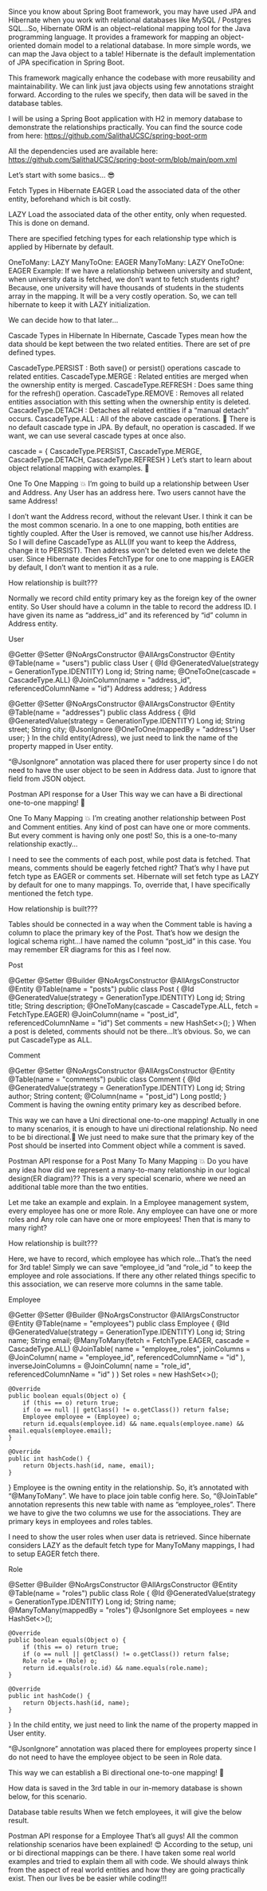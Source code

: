 Since you know about Spring Boot framework, you may have used JPA and Hibernate when you work with relational databases like MySQL / Postgres SQL…So, Hibernate ORM is an object–relational mapping tool for the Java programming language. It provides a framework for mapping an object-oriented domain model to a relational database. In more simple words, we can map the Java object to a table! Hibernate is the default implementation of JPA specification in Spring Boot.

This framework magically enhance the codebase with more reusability and maintainability. We can link just java objects using few annotations straight forward. According to the rules we specify, then data will be saved in the database tables.

I will be using a Spring Boot application with H2 in memory database to demonstrate the relationships practically. You can find the source code from here: https://github.com/SalithaUCSC/spring-boot-orm

All the dependencies used are available here: https://github.com/SalithaUCSC/spring-boot-orm/blob/main/pom.xml

Let’s start with some basics… 😎

Fetch Types in Hibernate
EAGER
Load the associated data of the other entity, beforehand which is bit costly.

LAZY
Load the associated data of the other entity, only when requested. This is done on demand.

There are specified fetching types for each relationship type which is applied by Hibernate by default.

OneToMany: LAZY
ManyToOne: EAGER
ManyToMany: LAZY
OneToOne: EAGER
Example:
If we have a relationship between university and student, when university data is fetched, we don’t want to fetch students right? Because, one university will have thousands of students in the students array in the mapping. It will be a very costly operation. So, we can tell hibernate to keep it with LAZY initialization.

We can decide how to that later…

Cascade Types in Hibernate
In Hibernate, Cascade Types mean how the data should be kept between the two related entities. There are set of pre defined types.

CascadeType.PERSIST : Both save() or persist() operations cascade to related entities.
CascadeType.MERGE : Related entities are merged when the ownership entity is merged.
CascadeType.REFRESH : Does same thing for the refresh() operation.
CascadeType.REMOVE : Removes all related entities association with this setting when the ownership entity is deleted.
CascadeType.DETACH : Detaches all related entities if a “manual detach” occurs.
CascadeType.ALL : All of the above cascade operations.
🔴 There is no default cascade type in JPA. By default, no operation is cascaded. If we want, we can use several cascade types at once also.

cascade = { CascadeType.PERSIST, CascadeType.MERGE, CascadeType.DETACH, CascadeType.REFRESH }
Let’s start to learn about object relational mapping with examples. 💪

One To One Mapping 💥
I’m going to build up a relationship between User and Address. Any User has an address here. Two users cannot have the same Address!

I don’t want the Address record, without the relevant User. I think it can be the most common scenario. In a one to one mapping, both entities are tightly coupled. After the User is removed, we cannot use his/her Address. So I will define CascadeType as ALL(If you want to keep the Address, change it to PERSIST). Then address won’t be deleted even we delete the user. Since Hibernate decides FetchType for one to one mapping is EAGER by default, I don’t want to mention it as a rule.

How relationship is built???

Normally we record child entity primary key as the foreign key of the owner entity. So User should have a column in the table to record the address ID. I have given its name as “address_id” and its referenced by “id” column in Address entity.

User

@Getter
@Setter
@NoArgsConstructor
@AllArgsConstructor
@Entity
@Table(name = "users")
public class User {
    @Id
    @GeneratedValue(strategy = GenerationType.IDENTITY)
    Long id;
    String name;
    @OneToOne(cascade = CascadeType.ALL)
    @JoinColumn(name = "address_id", referencedColumnName = "id")
    Address address;
}
Address

@Getter
@Setter
@NoArgsConstructor
@AllArgsConstructor
@Entity
@Table(name = "addresses")
public class Address {
    @Id
    @GeneratedValue(strategy = GenerationType.IDENTITY)
    Long id;
    String street;
    String city;
    @JsonIgnore
    @OneToOne(mappedBy = "address")
    User user;
}
In the child entity(Adress), we just need to link the name of the property mapped in User entity.

“@JsonIgnore” annotation was placed there for user property since I do not need to have the user object to be seen in Address data. Just to ignore that field from JSON object.


Postman API response for a User
This way we can have a Bi directional one-to-one mapping! 💪

One To Many Mapping 💥
I’m creating another relationship between Post and Comment entities. Any kind of post can have one or more comments. But every comment is having only one post! So, this is a one-to-many relationship exactly…

I need to see the comments of each post, while post data is fetched. That means, comments should be eagerly fetched right? That’s why I have put fetch type as EAGER or comments set. Hibernate will set fetch type as LAZY by default for one to many mappings. To, override that, I have specifically mentioned the fetch type.

How relationship is built???

Tables should be connected in a way when the Comment table is having a column to place the primary key of the Post. That’s how we design the logical schema right…I have named the column “post_id” in this case. You may remember ER diagrams for this as I feel now.

Post

@Getter
@Setter
@Builder
@NoArgsConstructor
@AllArgsConstructor
@Entity
@Table(name = "posts")
public class Post {
    @Id
    @GeneratedValue(strategy = GenerationType.IDENTITY)
    Long id;
    String title;
    String description;
    @OneToMany(cascade = CascadeType.ALL, fetch = FetchType.EAGER)
    @JoinColumn(name = "post_id", referencedColumnName = "id")
    Set<Comment> comments = new HashSet<>();
}
When a post is deleted, comments should not be there...It’s obvious. So, we can put CascadeType as ALL.

Comment

@Getter
@Setter
@NoArgsConstructor
@AllArgsConstructor
@Entity
@Table(name = "comments")
public class Comment {
    @Id
    @GeneratedValue(strategy = GenerationType.IDENTITY)
    Long id;
    String author;
    String content;
    @Column(name = "post_id")
    Long postId;
}
Comment is having the owning entity primary key as described before.

This way we can have a Uni directional one-to-one mapping! Actually in one to many scenarios, it is enough to have uni directional relationship. No need to be bi directional.💪 We just need to make sure that the primary key of the Post should be inserted into Comment object while a comment is saved.


Postman API response for a Post
Many To Many Mapping 💥
Do you have any idea how did we represent a many-to-many relationship in our logical design(ER diagram)?? This is a very special scenario, where we need an additional table more than the two entities.

Let me take an example and explain. In a Employee management system, every employee has one or more Role. Any employee can have one or more roles and Any role can have one or more employees! Then that is many to many right?

How relationship is built???

Here, we have to record, which employee has which role…That’s the need for 3rd table! Simply we can save “employee_id ”and “role_id ” to keep the employee and role associations. If there any other related things specific to this association, we can reserve more columns in the same table.

Employee

@Getter
@Setter
@Builder
@NoArgsConstructor
@AllArgsConstructor
@Entity
@Table(name = "employees")
public class Employee {
    @Id
    @GeneratedValue(strategy = GenerationType.IDENTITY)
    Long id;
    String name;
    String email;
    @ManyToMany(fetch = FetchType.EAGER, cascade = CascadeType.ALL)
    @JoinTable(
        name = "employee_roles",
        joinColumns = @JoinColumn(
            name = "employee_id", referencedColumnName = "id"
        ),
        inverseJoinColumns = @JoinColumn(
            name = "role_id", referencedColumnName = "id"
        )
    )
    Set<Role> roles = new HashSet<>();

    @Override
    public boolean equals(Object o) {
        if (this == o) return true;
        if (o == null || getClass() != o.getClass()) return false;
        Employee employee = (Employee) o;
        return id.equals(employee.id) && name.equals(employee.name) && email.equals(employee.email);
    }

    @Override
    public int hashCode() {
        return Objects.hash(id, name, email);
    }
}
Employee is the owning entity in the relationship. So, it’s annotated with “@ManyToMany”. We have to place join table config here. So, “@JoinTable” annotation represents this new table with name as “employee_roles”. There we have to give the two columns we use for the associations. They are primary keys in employees and roles tables.

I need to show the user roles when user data is retrieved. Since hibernate considers LAZY as the default fetch type for ManyToMany mappings, I had to setup EAGER fetch there.

Role

@Setter
@Builder
@NoArgsConstructor
@AllArgsConstructor
@Entity
@Table(name = "roles")
public class Role {
    @Id
    @GeneratedValue(strategy = GenerationType.IDENTITY)
    Long id;
    String name;
    @ManyToMany(mappedBy = "roles")
    @JsonIgnore
    Set<Employee> employees = new HashSet<>();

    @Override
    public boolean equals(Object o) {
        if (this == o) return true;
        if (o == null || getClass() != o.getClass()) return false;
        Role role = (Role) o;
        return id.equals(role.id) && name.equals(role.name);
    }

    @Override
    public int hashCode() {
        return Objects.hash(id, name);
    }
}
In the child entity, we just need to link the name of the property mapped in User entity.

“@JsonIgnore” annotation was placed there for employees property since I do not need to have the employee object to be seen in Role data.

This way we can establish a Bi directional one-to-one mapping! 💪

How data is saved in the 3rd table in our in-memory database is shown below, for this scenario.


Database table results
When we fetch employees, it will give the below result.


Postman API response for a Employee
That’s all guys! All the common relationship scenarios have been explained! 😍 According to the setup, uni or bi directional mappings can be there. I have taken some real world examples and tried to explain them all with code. We should always think from the aspect of real world entities and how they are going practically exist. Then our lives be be easier while coding!!!
